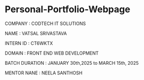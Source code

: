# Personal-Portfolio-Webpage
COMPANY : CODTECH IT SOLUTIONS

NAME : VATSAL SRIVASTAVA

INTERN ID : CT6WKTX

DOMAIN : FRONT END WEB DEVELOPMENT

BATCH DURATION : JANUARY 30th,2025 to MARCH 15th, 2025

MENTOR NANE : NEELA SANTHOSH
